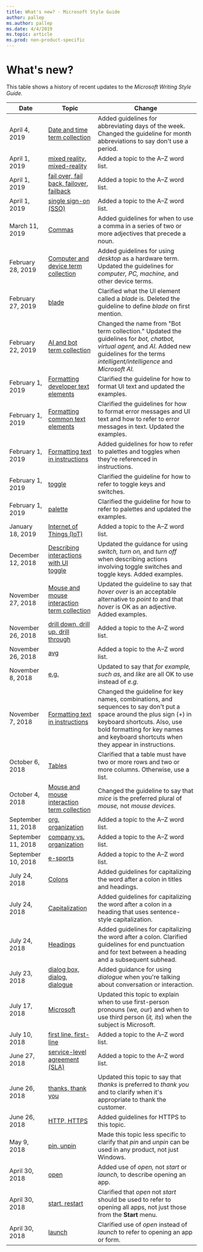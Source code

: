 ```yaml
---
title: What's new? - Microsoft Style Guide
author: pallep
ms.author: pallep
ms.date: 4/4/2019
ms.topic: article
ms.prod: non-product-specific
---
```


# What's new?

This table shows a history of recent updates to the *Microsoft Writing Style Guide.*


|     **Date**      |                                                                  **Topic**                                                                   |                                                                         **Change**                                                                          |
|-------------------|----------------------------------------------------------------------------------------------------------------------------------------------|-------------------------------------------------------------------------------------------------------------------------------------------------------------|
|   April 4, 2019   |        [Date and time term collection](~/a-z-word-list-term-collections/term-collections/date-time-terms.md)                                                       |                    Added guidelines for abbreviating days of the week. Changed the guideline for month abbreviations to say don't use a period.                                                                                                        |
|   April 1, 2019   |        [mixed reality, mixed-reality](~/a-z-word-list-term-collections/m/mixed-reality.md)                                                       |                                      Added a topic to the A–Z word list.                                       |
|   April 1, 2019   |        [fail over, fail back, failover, failback](~/a-z-word-list-term-collections/f/fail-over-fail-back-failover-failback.md)                              |                                      Added a topic to the A–Z word list.                                          |        
|   April 1, 2019   |        [single sign-on (SSO)](~/a-z-word-list-term-collections/s/single-sign-on-sso.md)                                                       |                                      Added a topic to the A–Z word list.                                       |
|   March 11, 2019   |        [Commas](~/punctuation/commas.md)                                                       |                                      Added guidelines for when to use a comma in a series of two or more adjectives that precede a noun.                                       |
|  February 28, 2019   | [Computer and device term collection](~/a-z-word-list-term-collections/term-collections/computer-device-terms.md) |                                                 Added guidelines for using *desktop* as a hardware term. Updated the guidelines for *computer, PC, machine,* and other device terms.             |
|  February 27, 2019   | [blade](~/a-z-word-list-term-collections/b/blade.md) |                                                 Clarified what the UI element called a *blade* is. Deleted the guideline to define *blade* on first mention.             |
|  February 22, 2019   | [AI and bot term collection](~/a-z-word-list-term-collections/term-collections/ai-bot-terms.md) |                                     Changed the name from "Bot term collection." Updated the guidelines for *bot, chatbot, virtual agent,* and *AI.* Added new guidelines for the terms *intelligent/intelligence* and *Microsoft AI.*   |
|  February 1, 2019   | [Formatting developer text elements](~/developer-content/formatting-developer-text-elements.md) |                                     Clarified the guideline for how to format UI text and updated the examples.   |
|  February 1, 2019   | [Formatting common text elements](~/text-formatting/formatting-common-text-elements.md) |                                            Clarified the guidelines for how to format error messages and UI text and how to refer to error messages in text. Updated the examples.   |
|  February 1, 2019   | [Formatting text in instructions](~/procedures-instructions/formatting-text-in-instructions.md) |                                            Added guidelines for how to refer to palettes and toggles when they're referenced in instructions.   |
|  February 1, 2019   | [toggle](~/a-z-word-list-term-collections/t/toggle.md) |                                                Clarified the guideline for how to refer to toggle keys and switches.              |
|  February 1, 2019   | [palette](~/a-z-word-list-term-collections/p/palette.md) |                                                Clarified the guideline for how to refer to palettes and updated the examples.              |
|  January 18, 2019   | [Internet of Things (IoT)](~/a-z-word-list-term-collections/i/internet-of-things-iot.md) |                                                Added a topic to the A–Z word list.              |
|  December 12, 2018   | [Describing interactions with UI](~/procedures-instructions/describing-interactions-with-ui.md)<br />[toggle](~/a-z-word-list-term-collections/t/toggle.md) |                                                Updated the guidance for using *switch, turn on,* and *turn off* when describing actions involving toggle switches and toggle keys. Added examples.                       |
|   November 27, 2018   |                                                      [Mouse and mouse interaction term collection](~/a-z-word-list-term-collections/term-collections/mouse-mouse-interaction-terms.md)                                             |                                      Updated the guideline to say that *hover over* is an acceptable alternative to *point to* and that *hover* is OK as an adjective. Added examples.       |
|   November 26, 2018   |                             [drill down, drill up, drill through](~/a-z-word-list-term-collections/d/drill-down-drill-up-drill-through.md)                               |    Added a topic to the A–Z word list.    |
|   November 26, 2018   |                               [avg](~/a-z-word-list-term-collections/a/avg.md)                               |                                 Added a topic to the A–Z word list.    |
|   November 8, 2018   |                               [e.g.](~/a-z-word-list-term-collections/e/eg.md)                               |                                 Updated to say that *for example, such as,* and *like* are all OK to use instead of *e.g.*  |
|   November 7, 2018   |                               [Formatting text in instructions](~/procedures-instructions/formatting-text-in-instructions.md)                               |                                      Changed the guideline for key names, combinations, and sequences to say don't put a space around the plus sign (+) in keyboard shortcuts. Also, use bold formatting for key names and keyboard shortcuts when they appear in instructions.  |
|   October 6, 2018   |                               [Tables](~/scannable-content/tables.md)                               |                                      Clarified that a table must have two or more rows and two or more columns. Otherwise, use a list.        |
|   October 4, 2018   |                                                      [Mouse and mouse interaction term collection](~/a-z-word-list-term-collections/term-collections/mouse-mouse-interaction-terms.md)                                             |                                      Changed the guideline to say that *mice* is the preferred plural of *mouse,* not *mouse devices.*         |
|   September 11, 2018   |                                                      [org, organization](~/a-z-word-list-term-collections/o/org-organization.md)                                             |                                      Added a topic to the A–Z word list.                                       |
|   September 11, 2018   |                                                      [company vs. organization](~/a-z-word-list-term-collections/c/company-vs-organization.md)                                             |                                      Added a topic to the A–Z word list.                                       |
|   September 10, 2018   |                                                      [e-sports](~/a-z-word-list-term-collections/e/e-sports.md)                                             |                                      Added a topic to the A–Z word list.                                       |
|   July 24, 2018   |                                                      [Colons](~/punctuation/colons.md)                                                       |                                      Added guidelines for capitalizing the word after a colon in titles and headings.                                       |
|   July 24, 2018   |                                                    [Capitalization](~/capitalization.md)                                                     |                       Added guidelines for capitalizing the word after a colon in a heading that uses sentence-style capitalization.                        |
|   July 24, 2018   |                                                 [Headings](~/scannable-content/headings.md)                                                  | Added guidelines for capitalizing the word after a colon. Clarified guidelines for end punctuation and for text between a heading and a subsequent subhead. |
|   July 23, 2018   |                       [dialog box, dialog, dialogue](~/a-z-word-list-term-collections/d/dialog-box-dialog-dialogue.md)                       |                                 Added guidance for using *dialogue* when you're talking about conversation or interaction.                                  |
|   July 17, 2018   |                                         [Microsoft](~/a-z-word-list-term-collections/m/microsoft.md)                                         |     Updated this topic to explain when to use first-person pronouns (*we, our*) and when to use third person (*it, its*) when the subject is Microsoft.     |
|   July 10, 2018   |                                  [first line, first-line](~/a-z-word-list-term-collections/f/first-line.md)                                  |                                                             Added a topic to the A–Z word list.                                                             |
|   June 27, 2018   |                      [service-level agreement (SLA)](~/a-z-word-list-term-collections/s/service-level-agreement-sla.md)                      |                                                             Added a topic to the A–Z word list.                                                             |
|   June 26, 2018   |                                 [thanks, thank you](~/a-z-word-list-term-collections/t/thanks-thank-you.md)                                  |               Updated this topic to say that *thanks* is preferred to *thank you* and to clarify when it's appropriate to thank the customer.               |
|   June 26, 2018   |                                       [HTTP, HTTPS](~/a-z-word-list-term-collections/h/http-https.md)                                        |                                                          Added guidelines for HTTPS to this topic.                                                          |
|    May 9, 2018    |                                        [pin, unpin](~/a-z-word-list-term-collections/p/pin-unpin.md)                                         |                        Made this topic less specific to clarify that *pin* and *unpin* can be used in any product, not just Windows.                        |
|  April 30, 2018   |                                              [open](~/a-z-word-list-term-collections/o/open.md)                                              |                                          Added use of *open,* not *start* or *launch,* to describe opening an app.                                          |
|  April 30, 2018   |                                    [start, restart](~/a-z-word-list-term-collections/s/start-restart.md)                                     |                   Clarified that *open* not *start* should be used to refer to opening all apps, not just those from the **Start** menu.                    |
|  April 30, 2018   |                                            [launch](~/a-z-word-list-term-collections/l/launch.md)                                            |                                       Clarified use of *open* instead of *launch* to refer to opening an app or form.                                       |

